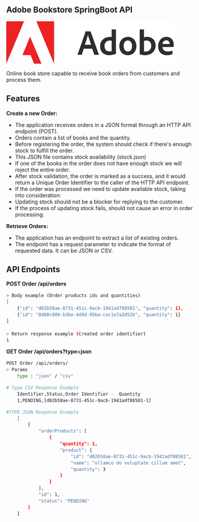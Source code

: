 ## Adobe Bookstore SpringBoot API
![Screenshot](adobelogo.png)

Online book store capable to receive book orders from customers and process them.


## Features

**Create a new Order:**

- The application receives orders in a JSON format through an HTTP API endpoint (POST).
- Orders contain a list of books and the quantity.
- Before registering the order, the system should check if there's enough stock to fulfill the order.
- This JSON file contains stock availability (stock.json)
- If one of the books in the order does not have enough stock we will reject the entire order.
- After stock validation, the order is marked as a success, and it would return a Unique Order Identifier to the caller of the HTTP API endpoint.
- If the order was processed we need to update available stock, taking into consideration:
- Updating stock should not be a blocker for replying to the customer.
- If the process of updating stock fails, should not cause an error in order processing.

**Retrieve Orders:**

- The application has an endpoint to extract a list of existing orders.
- The endpoint has a request parameter to indicate the format of requested data. It can be JSON or CSV.

## API Endpoints
**POST Order /api/orders**
```sh
> Body example (Order products ids and quantities)
[
    {"id": "d02b58ae-8731-451c-9acb-1941adf88501", "quantity": 1},
    {"id": "8d80c009-b3be-4d9d-95ba-cec1e7a2d52b", "quantity": 1}
]

> Return response example (Created order identifier)
1
```

**GET Order /api/orders?type=json**
```sh
POST Order /api/orders/
> Params
    type : "json" / "csv"
```
```sh
# Type CSV Response Example
    Identifier,Status,Order Identifier -  Quantity
    1,PENDING,[d02b58ae-8731-451c-9acb-1941adf88501-1]
```
```sh
#TYPE JSON Response Example
    [
        {
            "orderProducts": [
                {
                    "quantity": 1,
                    "product": {
                        "id": "d02b58ae-8731-451c-9acb-1941adf88501",
                        "name": "ullamco do voluptate cillum amet",
                        "quantity": 3
                    }
                }
            ],
            "id": 1,
            "status": "PENDING"
        }
    ]
```
